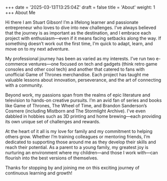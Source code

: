 +++
date = '2025-03-13T13:25:04Z'
draft = false
title = 'About'
weight: 1
+++
About Me

Hi there I am Stuart Gibson! I’m a lifelong learner and passionate entrepreneur who loves to dive into new challenges. I’ve always believed that the journey is as important as the destination, and I embrace each project with enthusiasm—even if it means facing setbacks along the way. If something doesn’t work out the first time, I’m quick to adapt, learn, and move on to my next adventure.

My professional journey has been as varied as my interests. I’ve run two e-commerce ventures—one focused on tech and gadgets (think retro game consoles and other cool tech) and another that catered to fans with unofficial Game of Thrones merchandise. Each project has taught me valuable lessons about innovation, perseverance, and the art of connecting with a community.

Beyond work, my passions span from the realms of epic literature and television to hands-on creative pursuits. I’m an avid fan of series and books like Game of Thrones, The Wheel of Time, and Brandon Sanderson’s Cosmere (including Mistborn and The Stormlight Archive). I’ve even dabbled in hobbies such as 3D printing and home brewing—each providing its own unique set of challenges and rewards.

At the heart of it all is my love for family and my commitment to helping others grow. Whether I’m training colleagues or mentoring friends, I’m dedicated to supporting those around me as they develop their skills and reach their potential. As a parent to a young family, my greatest joy is nurturing an environment where my children—and those I work with—can flourish into the best versions of themselves.

Thanks for stopping by and joining me on this exciting journey of continuous learning and growth!